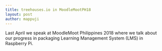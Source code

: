 ```yaml
---
title: treehouses.io in MoodleMootPH18
layout: post
author: mappuji
---
```


Last April we speak at MoodleMoot Philippines 2018 where we talk about our progress in packaging Learning Management System (LMS) in Raspberry Pi.
